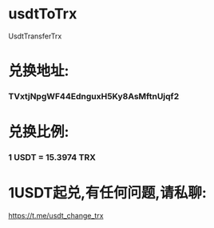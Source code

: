 # usdtToTrx
UsdtTransferTrx
# 兑换地址:
###            TVxtjNpgWF44EdnguxH5Ky8AsMftnUjqf2            
# 兑换比例:
###             1 USDT = 15.3974 TRX            
# 1USDT起兑,有任何问题,请私聊:
https://t.me/usdt_change_trx
